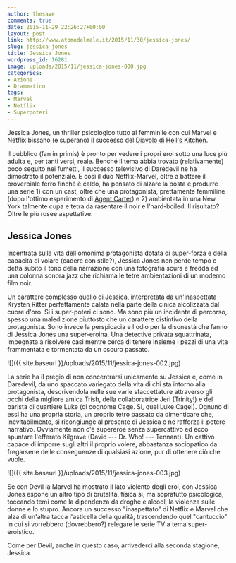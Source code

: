 ```yaml
---
author: thesave
comments: true
date: 2015-11-29 22:26:27+00:00
layout: post
link: http://www.atomodelmale.it/2015/11/30/jessica-jones/
slug: jessica-jones
title: Jessica Jones
wordpress_id: 16281
image: uploads/2015/11/jessica-jones-000.jpg
categories:
- Azione
- Drammatico
tags:
- Marvel
- Netflix
- Superpoteri
---
```


Jessica Jones, un thriller psicologico tutto al femminile con cui Marvel e Netflix bissano (e superano) il successo del [Diavolo di Hell's Kitchen](/2015/04/30/daredevil.html).

Il pubblico (fan in primis) è pronto per vedere i propri eroi sotto una luce più adulta e, per tanti versi, reale. Benché il tema abbia trovato (relativamente) poco seguito nei fumetti, il successo televisivo di Daredevil ne ha dimostrato il potenziale.  E così il duo Netflix-Marvel, oltre a battere il proverbiale ferro finché è caldo, ha pensato di alzare la posta e produrre una serie 1) con un cast, oltre che una protagonista, prettamente femmiline (dopo l'ottimo esperimento di [Agent Carter](/2015/02/24/marvels-agent-carter.html)) e 2) ambientata in una New York talmente cupa e tetra da rasentare il noir e l'hard-boiled. Il risultato? Oltre le più rosee aspettative.

## Jessica Jones

Incentrata sulla vita dell'omonima protagonista dotata di super-forza e della capacità di volare (cadere con stile?), Jessica Jones non perde tempo e detta subito il tono della narrazione con una fotografia scura e fredda ed una colonna sonora jazz che richiama le tetre ambientazioni di un moderno film noir.

Un carattere complesso quello di Jessica, interpretata da un'inaspettata Krysten Ritter perfettamente calata nella parte della cinica alcolizzata dal cuore d'oro. Si i super-poteri ci sono. Ma sono più un incidente di percorso, spesso una maledizione piuttosto che un carattere distintivo della protagonista. Sono invece la perspicacia e l'odio per la disonestà che fanno di Jessica Jones una super-eroina. Una detective privata squattrinata, impegnata a risolvere casi mentre cerca di tenere insieme i pezzi di una vita frammentata e tormentata da un oscuro passato.

![]({{ site.baseurl }}/uploads/2015/11/jessica-jones-002.jpg)

La serie ha il pregio di non concentrarsi unicamente su Jessica e, come in Daredevil, da uno spaccato variegato della vita di chi sta intorno alla protagonista, descrivendola nelle sue varie sfaccettature attraverso gli occhi della migliore amica Trish, della collaboratrice Jeri (Trinity!) e del barista di quartiere Luke (di cognome Cage. Si, quel Luke Cage!). Ognuno di essi ha una propria storia, un proprio tetro passato da dimenticare che, inevitabilmente, si ricongiunge al presente di Jessica e ne rafforza il potere narrativo. Ovviamente non c'è supereroe senza supercattivo ed ecco spuntare l'efferato Kilgrave (David --- Dr. Who! --- Tennant). Un cattivo capace di imporre sugli altri il proprio volere, abbastanza sociopatico da fregarsene delle conseguenze di qualsiasi azione, pur di ottenere ciò che vuole.

![]({{ site.baseurl }}/uploads/2015/11/jessica-jones-003.jpg)

Se con Devil la Marvel ha mostrato il lato violento degli eroi, con Jessica Jones espone un altro tipo di brutalità, fisica sì, ma sopratutto psicologica, toccando temi come la dipendenza da droghe e alcool, la violenza sulle donne e lo stupro. Ancora un successo "inaspettato" di Netflix e Marvel che alza di un'altra tacca l'asticella della qualità, trascendendo quel "cantuccio" in cui si vorrebbero (dovrebbero?) relegare le serie TV a tema super-eroistico.

Come per Devil, anche in questo caso, arrivederci alla seconda stagione, Jessica.
